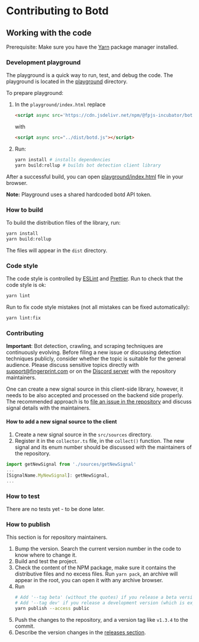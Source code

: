 # Contributing to Botd

## Working with the code

Prerequisite: Make sure you have the [Yarn](https://yarnpkg.com) package manager installed.

### Development playground

The playground is a quick way to run, test, and debug the code. The playground is located in the [playground](playground) directory.

To prepare playground:

1. In the `playground/index.html` replace
    ```html
    <script async src='https://cdn.jsdelivr.net/npm/@fpjs-incubator/botd-agent@0/dist/botd.min.js'>
    ```
    with
    ```html
    <script async src="../dist/botd.js"></script>
    ```

2. Run:
    ```bash
    yarn install # installs dependencies
    yarn build:rollup # builds bot detection client library
    ```
After a successful build, you can open [playground/index.html](playground/index.html) file in your browser.

**Note:** Playground uses a shared hardcoded botd API token.

### How to build

To build the distribution files of the library, run:

```bash
yarn install
yarn build:rollup
```

The files will appear in the `dist` directory.

### Code style

The code style is controlled by [ESLint](https://eslint.org) and [Prettier](https://prettier.io).
Run to check that the code style is ok:

```bash
yarn lint
```

Run to fix code style mistakes (not all mistakes can be fixed automatically):

```bash
yarn lint:fix
```

### Contributing
**Important**: Bot detection, crawling, and scraping techniques are continuously evolving. Before filing a new issue or discussing detection techniques publicly, consider whether the topic is suitable for the general audience. Please discuss sensitive topics directly with [support@fingerprint.com](mailto:support@fingerprint.com) or on the [Discord server](https://discord.gg/39EpE2neBg) with the repository maintainers.

One can create a new signal source in this client-side library, however, it needs to be also accepted and processed on the backend side properly. The recommended approach is to  [file an issue in the repository](https://github.com/fingerprintjs/botd/issues) and discuss signal details with the maintainers.

#### How to add a new signal source to the client
1. Create a new signal source in the `src/sources` directory.
2. Register it in the `collector.ts` file, in the `collect()` function. The new signal and its enum number should be discussed with the maintainers of the repository.
```ts
import getNewSignal from './sources/getNewSignal'
...
[SignalName.MyNewSignal]: getNewSignal,
...
```

### How to test
There are no tests yet - to be done later.

### How to publish

This section is for repository maintainers.

1. Bump the version. Search the current version number in the code to know where to change it.
2. Build and test the project.
3. Check the content of the NPM package, make sure it contains the distributive files and no excess files.
    Run `yarn pack`, an archive will appear in the root, you can open it with any archive browser.
4. Run
    ```bash
    # Add '--tag beta' (without the quotes) if you release a beta version
    # Add '--tag dev' if you release a development version (which is expected to get new features)
    yarn publish --access public
    ```
5. Push the changes to the repository, and a version tag like `v1.3.4` to the commit.
6. Describe the version changes in the [releases section](https://github.com/fingerprintjs/botd/releases).
